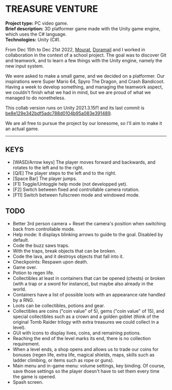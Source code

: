 # TREASURE VENTURE

**Project type:** PC video game.  
**Brief description:** 3D platformer game made with the Unity game engine, which uses the C# language.  
**Technologies:** Unity (C#).  

From Dec 15th to Dec 21st 2022, [Mourat](https://github.com/Mourat), [Doramail](https://github.com/doramail) and I worked in collaboration in the context of a school project. The goal was to discover Git and teamwork, and to learn a few things with the Unity engine, namely the new input system.  

We were asked to make a small game, and we decided on a platformer. Our inspirations were Super Mario 64, Spyro The Dragon, and Crash Bandicoot. Having a week to develop something, and managing the teamwork aspect, we couldn't finish what we had in mind, but we are proud of what we managed to do nonetheless.  

This collab version runs on Unity 2021.3.15f1 and its last commit is [be8e129e342bdf5adc788d0104b95a083e391489](https://github.com/TheLycorisRadiata/game_unity_treasureventure/tree/be8e129e342bdf5adc788d0104b95a083e391489).  

We are all free to pursue the project by our lonesome, so I'll aim to make it an actual game.

---

## KEYS

- [WASD/Arrow keys] The player moves forward and backwards, and rotates to the left and to the right.
- [Q/E] The player steps to the left and to the right.
- [Space Bar] The player jumps.
- [F1] Toggle/Untoggle help mode (not developped yet).
- [F2] Switch between fixed and controllable camera rotation.
- [F11] Switch between fullscreen mode and windowed mode.

## TODO

- Better 3rd person camera + Reset the camera's position when switching back from controllable mode.
- Help mode: It displays blinking arrows to guide to the goal. Disabled by default.
- Code the buzz saws traps.
- With the traps, break objects that can be broken.
- Code the lava, and it destroys objects that fall into it.
- Checkpoints: Respawn upon death.
- Game over.
- Potion to regen life.
- Collectibles at least in containers that can be opened (chests) or broken (with a trap or a sword for instance), but maybe also already in the world.
- Containers have a list of possible loots with an appearance rate handled by a RNG.
- Loots can be collectibles, potions and gear.
- Collectibles are coins ("coin value" of 5), gems ("coin value" of 15), and special collectibles such as a crown and a golden goblet (think of the original Tomb Raider trilogy with extra treasures we could collect in a level).
- GUI with icons to display lives, coins, and remaining potions.
- Reaching the end of the level marks its end, there is no collection requirement.
- When a level ends, a shop opens and allows us to trade our coins for bonuses (regen life, extra life, magical shields, maps, skills such as ladder climbing, or items such as rope or guns).
- Main menu and in-game menu: volume settings, key binding. Of course, save those settings so the player doesn't have to set them every time the game is opened.
- Spash screen.

